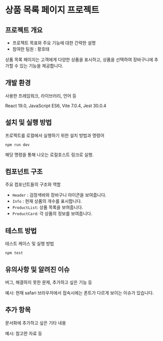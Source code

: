 # 상품 목록 페이지 프로젝트

## 프로젝트 개요

- 프로젝트 목표와 주요 기능에 대한 간략한 설명
- 참여한 팀원 : 황호태

상품 목록 페이지는 고객에게 다양한 상품을 표시하고, 상품을 선택하여 장바구니에 추가할 수 있는 기능을 제공합니다.

## 개발 환경

사용한 프레임워크, 라이브러리, 언어 등

React 19.0, JavaScript ES6, Vite 7.0.4, Jest 30.0.4

## 설치 및 실행 방법

프로젝트를 로컬에서 실행하기 위한 설치 방법과 명령어

```
npm run dev
```

해당 명령을 통해 나오는 로컬호스트 링크로 실행.

## 컴포넌트 구조

주요 컴포넌트들의 구조와 역할

- `Header` : 검정색바와 장바구니 아이콘을 보여줍니다.
- `Info` : 현재 상품의 개수를 표시합니다.
- `ProductList`: 상품 목록을 보여줍니다.
- `ProductCard`: 각 상품의 정보를 보여줍니다.

## 테스트 방법

테스트 케이스 및 실행 방법

```
npm test
```

## 유의사항 및 알려진 이슈

버그, 해결하지 못한 문제, 추가하고 싶은 기능 등

예시: 현재 safari 브라우저에서 접속시에는 폰트가 다르게 보이는 이슈가 있습니다.

## 추가 항목

문서화에 추가하고 싶은 기타 내용

예시: 참고한 자료 등
